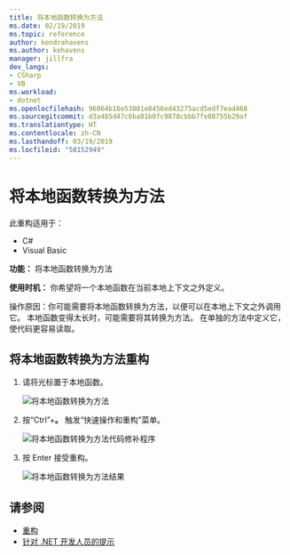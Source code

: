 ```yaml
---
title: 将本地函数转换为方法
ms.date: 02/19/2019
ms.topic: reference
author: kendrahavens
ms.author: kehavens
manager: jillfra
dev_langs:
- CSharp
- VB
ms.workload:
- dotnet
ms.openlocfilehash: 96064b16e53081e0456ed43275acd5edf7ead468
ms.sourcegitcommit: d3a485d47c6ba01b0fc9878cbbb7fe88755b29af
ms.translationtype: HT
ms.contentlocale: zh-CN
ms.lasthandoff: 03/19/2019
ms.locfileid: "58152949"
---
```

# <a name="convert-local-function-to-method"></a>将本地函数转换为方法

此重构适用于：

- C#
- Visual Basic

**功能：** 将本地函数转换为方法

**使用时机：** 你希望将一个本地函数在当前本地上下文之外定义。

操作原因：你可能需要将本地函数转换为方法，以便可以在本地上下文之外调用它。 本地函数变得太长时，可能需要将其转换为方法。 在单独的方法中定义它，使代码更容易读取。

## <a name="convert-local-function-to-method-refactoring"></a>将本地函数转换为方法重构

1. 请将光标置于本地函数。

    ![将本地函数转换为方法](media/convert-local-function-to-method.png)

2. 按“Ctrl”+**。** 触发“快速操作和重构”菜单。

    ![将本地函数转换为方法代码修补程序](media/convert-local-function-to-method-codefix.png)

2. 按 Enter 接受重构。

    ![将本地函数转换为方法结果](media/convert-local-function-to-method-result.png)

## <a name="see-also"></a>请参阅

- [重构](../refactoring-in-visual-studio.md)
- [针对 .NET 开发人员的提示](../../ide/visual-studio-2017-for-dotnet-developers.md)
